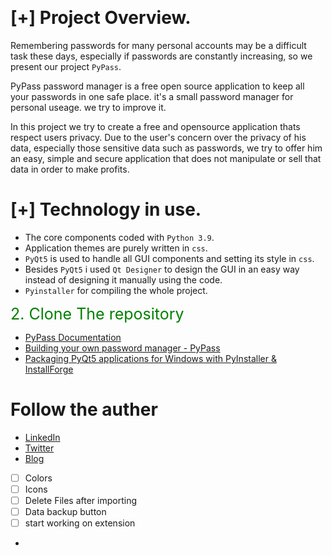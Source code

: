 


<br></div>

# [+] Project Overview.
Remembering passwords for many personal accounts may be a difficult task these days, especially if passwords are constantly increasing, so we present our project `PyPass`.

PyPass password manager is a free open source application to keep all your passwords in one safe place. it's a small password manager for personal useage. we try to improve it.

In this project we try to create a free and opensource application thats respect users privacy. Due to the user's concern over the privacy of his data, especially those sensitive data such as passwords, we try to offer him an easy, simple and secure application that does not manipulate or sell that data in order to make profits.

# [+] Technology in use.

- The core components coded with `Python 3.9`.
- Application themes are purely written in `css`.
- `PyQt5` is used to handle all GUI components and setting its style in `css`.
- Besides `PyQt5` i used `Qt Designer` to design the GUI in an easy way instead of designing it manually using the code.
- `Pyinstaller` for compiling the whole project.



<div style="color:green; font-size:25px;">2. Clone The repository </div>

- [PyPass Documentation]()
- [Building your own password manager - PyPass]()
- [Packaging PyQt5 applications for Windows with PyInstaller & InstallForge](https://www.pythonguis.com/tutorials/packaging-pyqt5-pyside2-applications-windows-pyinstaller)

# Follow the auther
- [LinkedIn](https://www.linkedin.com/in/0xGhazy/)
- [Twitter](https://twitter.com/0xGhazy)
- [Blog](https://0xghazy.wordpress.com/)


- [ ] Colors
- [ ] Icons
- [ ] Delete Files after importing
- [ ] Data backup button
- [ ] start working on extension
- 